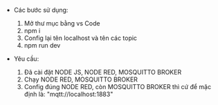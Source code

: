 -   Các bước sử dụng:

    1. Mở thư mục bằng vs Code
    2. npm i
    3. Config lại tên localhost và tên các topic
    4. npm run dev

-   Yêu cầu:

    1. Đã cài đặt NODE JS, NODE RED, MOSQUITTO BROKER
    2. Chạy NODE RED, MOSQUITTO BROKER
    3. Config đúng NODE RED, còn MOSQUITTO BROKER thì cứ để mặc định là: "mqtt://localhost:1883"
